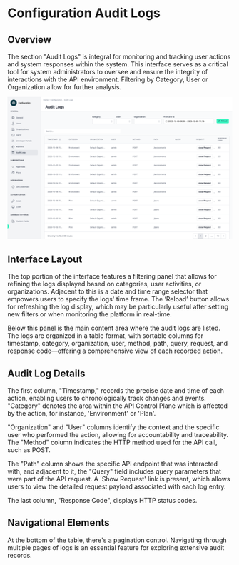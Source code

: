 # Configuration Audit Logs

<head>
  <meta name="guidename" content="API Management"/>
  <meta name="context" content="GUID-52f303f0-cf53-46dc-9c3a-01751626f600"/>
</head>

## Overview

The section "Audit Logs" is integral for monitoring and tracking user actions and system responses within the system. This interface serves as a critical tool for system administrators to oversee and ensure the integrity of interactions with the API environment. Filtering by Category, User or Organization allow for further analysis. 

![Administration Portal - Configuration - Audit Logs](../Images/img-cp-admin_portal_config_audit_logs.png)

## Interface Layout

The top portion of the interface features a filtering panel that allows for refining the logs displayed based on categories, user activities, or organizations. Adjacent to this is a date and time range selector that empowers users to specify the logs' time frame. The ‘Reload’ button allows for refreshing the log display, which may be particularly useful after setting new filters or when monitoring the platform in real-time.

Below this panel is the main content area where the audit logs are listed. The logs are organized in a table format, with sortable columns for timestamp, category, organization, user, method, path, query, request, and response code—offering a comprehensive view of each recorded action.

## Audit Log Details

The first column, "Timestamp," records the precise date and time of each action, enabling users to chronologically track changes and events. "Category" denotes the area within the API Control Plane which is  affected by the action, for instance, 'Environment' or 'Plan'.

"Organization" and "User" columns identify the context and the specific user who performed the action, allowing for accountability and traceability. The "Method" column indicates the HTTP method used for the API call, such as POST.

The "Path" column shows the specific API endpoint that was interacted with, and adjacent to it, the "Query" field includes query parameters that were part of the API request. A 'Show Request' link is present, which allows users to view the detailed request payload associated with each log entry.

The last column, "Response Code", displays HTTP status codes.

## Navigational Elements

At the bottom of the table, there's a pagination control. Navigating through multiple pages of logs is an essential feature for exploring extensive audit records.